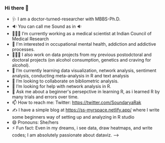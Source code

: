 ### Hi there 👋

- 🩺 I am a doctor-turned-researcher with MBBS-Ph.D.  
- :sound: You can call me Sound as in :sound:  
- 👩🏾‍🔬 I’m currently working as a medical scientist at Indian Council of Medical Research 
- 🧠 I'm interested in occupational mental health, addiction and addictive processes.  
- 🧬🍺💊 I also work on data projects from my previous postodctoral and doctoral projects (on alcohol consumption, genetics and craving for alcohol).  
- 🌱 I’m currently learning data visualization, network analysis, sentiment analysis, conducting meta-analysis in R and text analysis
- 👯 I’m looking to collaborate on bibliometric analysis.
- 🤔 I’m looking for help with network analysis in R.
- 💬 Ask me about a beginner's persepctive in learning R, as i learned R by many trials and errors over time.
- 📫 How to reach me: Twitter: https://twitter.com/SoundaryaRak
- ✍ I have a simple blog at https://ss-myrspace.netlify.app/ where I write some beginners way of setting up and analyzing in R studio
- 😄 Pronouns: She/hers
- ⚡ Fun fact: Even in my dreams, i see data, draw heatmaps, and write codes; I am absolutely passionate about dataviz.
-->
